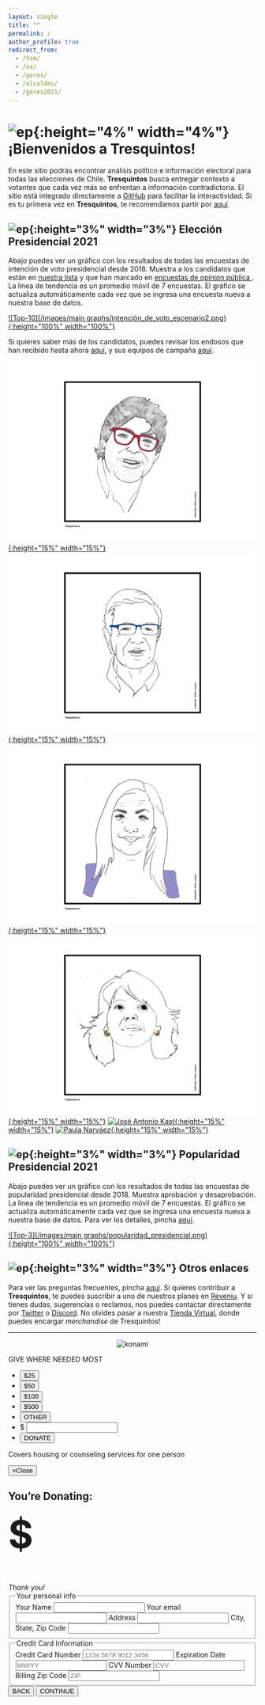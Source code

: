 ```yaml
---
layout: single
title: ""
permalink: /
author_profile: true
redirect_from:
  - /tsm/
  - /sx/
  - /gores/
  - /alcaldes/
  - /gores2021/
---
```


# ![ep](/images/pc.png){:height="4%" width="4%"} ¡Bienvenidos a Tresquintos!

En este sitio podrás encontrar análisis político e información electoral para todas las elecciones de Chile. **Tresquintos** busca entregar contexto a votantes que cada vez más se enfrentan a información contradictoria. El sitio está integrado directamente a [GitHub](https://github.com/) para facilitar la interactividad. Si es tu primera vez en **Tresquintos**, te recomendamos partir por [aquí](https://tresquintos.cl/faq/).


## ![ep](/images/pc.png){:height="3%" width="3%"} Elección Presidencial 2021

Abajo puedes ver un gráfico con los resultados de todas las encuestas de intención de voto presidencial desde 2018. Muestra a los candidatos que están en [nuestra lista](https://tresquintos.cl/encuestas/#candidatos) y que han marcado en [encuestas de opinión pública ](https://tresquintos.cl/encuestas/). La línea de tendencia es un promedio móvil de 7 encuestas. El gráfico se actualiza automáticamente cada vez que se ingresa una encuesta nueva a nuestra base de datos.

[![Top-10](/images/main graphs/intención_de_voto_escenario2.png){:height="100%" width="100%"}](https://tresquintos.cl/presidencial2021/)

Si quieres saber más de los candidatos, puedes revisar los endosos que han recibido hasta ahora [aquí](https://tresquintos.cl/presidencial2021/#candidatos), y sus equipos de campaña [aquí](https://tresquintos.cl/presidencial2021/#equipos).


[![Daniel Jadue](/images/tsm/card_2021_Daniel%20Jadue_c.png){:height="15%" width="15%"}](https://twitter.com/tresquintos/status/1407503168724869121)
[![Joaquín Lavín](/images/tsm/card_2021_Joaquín%20Lavín_c.png){:height="15%" width="15%"}](https://twitter.com/tresquintos/status/1407143257289760770)
[![Pamela Jiles](/images/tsm/card_2021_Pamela%20Jiles_c.png){:height="15%" width="15%"}](https://twitter.com/tresquintos/status/1387115480486400002)
[![Yasna Provoste](/images/tsm/card_2021_Yasna%20Provoste_c.png){:height="15%" width="15%"}](https://twitter.com/tresquintos/status/1394788831723933701)
[![José Antonio Kast](/images/tsm/card_2021_José%20Antonio%20Kast_c.png){:height="15%" width="15%"}](https://twitter.com/tresquintos/status/1406994977922691074)
[![Paula Narváez](/images/tsm/card_2021_Paula%20Narváez_c.png){:height="15%" width="15%"}](https://twitter.com/tresquintos/status/1343728950892228609)


## ![ep](/images/pc.png){:height="3%" width="3%"} Popularidad Presidencial 2021

Abajo puedes ver un gráfico con los resultados de todas las encuestas de popularidad presidencial desde 2018. Muestra aprobación y desaprobación. La línea de tendencia es un promedio móvil de 7 encuestas. El gráfico se actualiza automáticamente cada vez que se ingresa una encuesta nueva a nuestra base de datos. Para ver los detalles, pincha [aquí](https://tresquintos.cl/popularidad/).

[![Top-3](/images/main graphs/popularidad_presidencial.png){:height="100%" width="100%"}](https://tresquintos.cl/popularidad/)


## ![ep](/images/pc.png){:height="3%" width="3%"} Otros enlaces

Para ver las preguntas frecuentes, pincha [aquí](https://tresquintos.cl/faq/). Si quieres contribuir a **Tresquintos**, te puedes suscribir a uno de nuestros planes en [Reveniu](https://tresquintos.cl/donaciones). Y si tienes dudas, sugerencias o reclamos, nos puedes contactar directamente por [Twitter](https://www.twitter.com/tresquintos) o [Discord](https://discord.gg/qPDkg67). No olvides pasar a nuestra [Tienda Virtual](https://tresquintos.cl/merch), donde puedes encargar *merchandise* de Tresquintos!



---

<!-- NES -->
<style>
.aligncenter {
    text-align: center;
}
</style>
<p class="aligncenter">
    <img src="/images/nes.png" width="30" height="30" alt="konami" />
</p>
<script src="/js/topsecret.js"></script>

<script src="/js/cyberdelia.js"></script>

<script type="text/javascript"> var msTag = {"site":"tnw","page":"home","cyberdelia_page_type":"home","data":{"sponsorName":false,"isSponsoredCategory":false}}</script>

<script src="https://cdn0.tnwcdn.com/wp-content/themes/cyberdelia/assets/js/app.min.js?v=1585558461" type="text/javascript" async=""></script>


<!-- Popup -->
<div class="container theme-background-white main-body">
  <div class="col-md-12">
    <div class="row donate-bar">  
      <div class="col-md-4 theme-blue">
        GIVE WHERE NEEDED MOST
      </div>
      <div class="col-md-8">
        <ul class="nav navbar-nav navbar-left donate-buttons" id="donate-buttons">
          <li><a href="#">
            <button class="btn-blue active" data-dollars='25' data-impact="Covers housing or counseling services for one person">
              $25
            </button>
          </a></li>
          <li><a href="#">
            <button class="btn-blue" data-dollars='50' data-impact="Covers housing or counseling services for two people">
              $50
            </button>
          </a></li>
          <li><a href="#">
            <button class="btn-blue" data-dollars='100' data-impact="Covers housing or counseling services for four people">
              $100
            </button>
          </a></li>
          <li><a href="#">
            <button class="btn-blue" data-dollars='500' data-impact="Covers housing or counseling services for twenty people">
              $500
            </button>
          </a></li>
          <li id="other"><a href="#">
            <button class="btn-blue-other" data-dollars='other' data-impact="Thank you!">
              OTHER
            </button>
          </a></li>
          <li id="other-input">
            <span>$</span>
           <input data-impact="That’s great. Thank you!">
          </li>
          <li><a href="#">
            <button class="btn-green" data-toggle="modal" data-target="#myModal">
              DONATE
            </button>
          </a></li>
          <li style="display: none;"><a href="#">
            LEARN MORE<i class="fa fa-chevron-right margin-left"></i>
          </a></li>
        </ul>
        <p class="impact">
          Covers housing or counseling services for one person
        </p>
        <!-- Modal -->
        <div class="modal fade" id="myModal" tabindex="-1" role="dialog" aria-labelledby="myModalLabel" aria-hidden="true">
          <div class="modal-dialog">
            <div class="modal-content">
              <div class="modal-header well text-center theme-background-blue">
                <button type="button" class="close" data-dismiss="modal"><span aria-hidden="true">&times;</span><span class="sr-only">Close</span></button>
                <h2>You’re Donating:</h2>
                <h1 style="font-size: 5.5em; margin-top: 0;">$<span id="price"></span></h1>
                <em>Thank you!</em>
              </div>
              <div class="modal-body">
                <div class="row">  
                  <section class="col-md-12">
                    <form>
                      <fieldset class="col-md-6">
                        <legend>
                          Your personal info
                        </legend>
                        <label>Your Name</label>
                        <input type="string" class="form-control">
                        <label>Your email</label>
                        <input type="email" class="form-control">
                        <label>Address</label>
                        <input type="email" class="form-control">
                        <label>City, State, Zip Code</label>
                        <input type="email" class="form-control">
                      </fieldset>
                      <fieldset class="col-md-6">
                        <legend>
                          Credit Card Information
                        </legend>
                        <label for="card-number">Credit Card Number</label>
                        <input placeholder="1234 5678 9012 3456" pattern="[0-9]*" type="text" class="form-control card-number" id="card-number">
                        <label for="card-number">Expiration Date</label>
                        <input placeholder="MM/YY" pattern="[0-9]*" type="text" class="form-control card-expiration" id="card-expiration">
                        <label for="card-number">CVV Number</label>
                        <input placeholder="CVV" pattern="[0-9]*" type="text" class="form-control card-cvv" id="card-cvv">
                        <label for="card-number">Billing Zip Code</label>
                        <input placeholder="ZIP" pattern="[0-9]*" type="text" class="form-control card-zip" id="card-zip">
                      </fieldset>
                    </form>
                  </section>
                </div>
              </div>
              <div class="modal-footer">
                <button type="button" class="btn btn-default" data-dismiss="modal">BACK</button>
                <button type="button" class="btn-green">CONTINUE</button>
              </div>
            </div><!-- /.modal-content -->
          </div><!-- /.modal-dialog -->
        </div><!-- /.modal -->
      </div>
    </div><!--/.donate-bar-->
  </div><!-- /.col-md-12 -->



<!-- Mailchimp -->

<script id="mcjs">!function(c,h,i,m,p){m=c.createElement(h),p=c.getElementsByTagName(h)[0],m.async=1,m.src=i,p.parentNode.insertBefore(m,p)}(document,"script","https://chimpstatic.com/mcjs-connected/js/users/3a6f5773bbbc78ea5a0003f67/7c3ef49d4fb0650979628f3b6.js");</script>


<!-- Favicon -->
<link rel="apple-touch-icon" sizes="180x180" href="/apple-touch-icon.png">
<link rel="icon" type="image/png" sizes="32x32" href="/favicon-32x32.png">
<link rel="icon" type="image/png" sizes="16x16" href="/favicon-16x16.png">
<link rel="manifest" href="/site.webmanifest">
<link rel="mask-icon" href="/safari-pinned-tab.svg" color="#5bbad5">
<meta name="msapplication-TileColor" content="#b91d47">
<meta name="theme-color" content="#ffffff">


<!-- Finisce sempre così, con la morte.
Prima però c’è stata la vita,
nascosta sotto i bla, bla, bla, bla, bla.
È tutto sedimentato sotto il chiacchiericcio e il rumore:
il silenzio e il sentimento,
l’emozione e la paura,
gli sparuti incostanti sprazzi di bellezza
e poi lo squallore disgraziato e l’uomo miserabile.
Tutto sepolto nella coperta
dell’imbarazzo dello stare al mondo:
bla, bla, bla, bla.
Altrove c’è l’Altrove,
io non mi occupo dell’Altrove.
Dunque che questo romanzo abbia inizio.
In fondo è solo un trucco, si è solo un trucco. kb. -->
